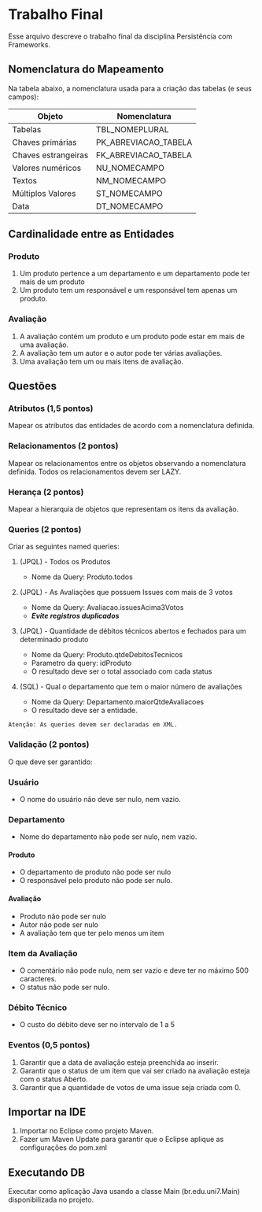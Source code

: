 # Trabalho Final

Esse arquivo descreve o trabalho final da disciplina Persistência com Frameworks.

## Nomenclatura do Mapeamento

Na tabela abaixo, a nomenclatura usada para a criação das tabelas (e seus campos):

Objeto | Nomenclatura
--------|------------
Tabelas | TBL_NOMEPLURAL
Chaves primárias | PK\_ABREVIACAO\_TABELA
Chaves estrangeiras | FK\_ABREVIACAO\_TABELA
Valores numéricos | NU_NOMECAMPO
Textos | NM_NOMECAMPO
Múltiplos Valores | ST_NOMECAMPO
Data | DT_NOMECAMPO

## Cardinalidade entre as Entidades

### Produto
1. Um produto pertence a um departamento e um departamento pode ter mais de um produto
2. Um produto tem um responsável e um responsável tem apenas um produto.

### Avaliação
1. A avaliação contém um produto e um produto pode estar em mais de uma avaliação.
2. A avaliação tem um autor e o autor pode ter várias avaliações.
3. Uma avaliação tem um ou mais itens de avaliação.

## Questões

### Atributos (1,5 pontos)

Mapear os atributos das entidades de acordo com a nomenclatura definida. 

### Relacionamentos (2 pontos)

Mapear os relacionamentos entre os objetos observando a nomenclatura definida. Todos os relacionamentos devem ser LAZY.

### Herança (2 pontos)

Mapear a hierarquia de objetos que representam os itens da avaliação.

### Queries (2 pontos)

Criar as seguintes named queries:

1. (JPQL) - Todos os Produtos
   * Nome da Query: Produto.todos   

2. (JPQL) - As Avaliações que possuem Issues com mais de 3 votos
   * Nome da Query: Avaliacao.issuesAcima3Votos
   * ***Evite registros duplicados***

3. (JPQL) - Quantidade de débitos técnicos abertos e fechados para um determinado produto
   * Nome da Query: Produto.qtdeDebitosTecnicos
   * Parametro da query: idProduto
   * O resultado deve ser o total associado com cada status

4. (SQL) - Qual o departamento que tem o maior número de avaliações
   * Nome da Query: Departamento.maiorQtdeAvaliacoes
   * O resultado deve ser a entidade.

```Atenção: As queries devem ser declaradas em XML.```

### Validação (2 pontos)

O que deve ser garantido:

### Usuário
* O nome do usuário não deve ser nulo, nem vazio.

### Departamento
* Nome do departamento não pode ser nulo, nem vazio.

#### Produto
* O departamento de produto não pode ser nulo
* O responsável pelo produto não pode ser nulo.

#### Avaliação
* Produto não pode ser nulo
* Autor não pode ser nulo
* A avaliação tem que ter pelo menos um item

### Item da Avaliação
* O comentário não pode nulo, nem ser vazio e deve ter no máximo 500 caracteres.
* O status não pode ser nulo.

### Débito Técnico
* O custo do débito deve ser no intervalo de 1 a 5

### Eventos (0,5 pontos)

1. Garantir que a data de avaliação esteja preenchida ao inserir.
2. Garantir que o status de um item que vai ser criado na avaliação esteja com o status Aberto.
3. Garantir que a quantidade de votos de uma issue seja criada com 0.

## Importar na IDE

1. Importar no Eclipse como projeto Maven.
2. Fazer um Maven Update para garantir que o Eclipse aplique as configurações do pom.xml

## Executando DB

Executar como aplicação Java usando a classe Main (br.edu.uni7.Main) disponibilizada no projeto. 
